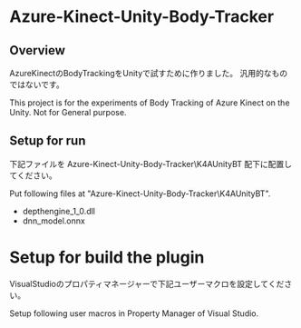 # Azure-Kinect-Unity-Body-Tracker

## Overview

AzureKinectのBodyTrackingをUnityで試すために作りました。
汎用的なものではないです。

This project is for the experiments of Body Tracking of Azure Kinect on the Unity.
Not for General purpose.

## Setup for run

下記ファイルを Azure-Kinect-Unity-Body-Tracker\K4AUnityBT 配下に配置してください。

Put following files at "Azure-Kinect-Unity-Body-Tracker\K4AUnityBT".

* depthengine_1_0.dll
* dnn_model.onnx

# Setup for build the plugin

VisualStudioのプロパティマネージャーで下記ユーザーマクロを設定してください。

Setup following user macros in Property Manager of Visual Studio.
